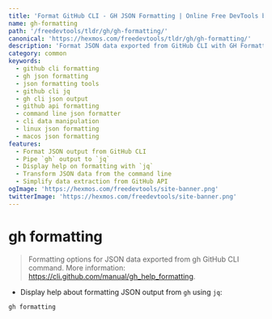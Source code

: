 ```yaml
---
title: 'Format GitHub CLI - GH JSON Formatting | Online Free DevTools by Hexmos'
name: gh-formatting
path: '/freedevtools/tldr/gh/gh-formatting/'
canonical: 'https://hexmos.com/freedevtools/tldr/gh/gh-formatting/'
description: 'Format JSON data exported from GitHub CLI with GH Formatting. Streamline data transformation and manipulate JSON output using `jq`. Free online tool, no registration required.'
category: common
keywords:
  - github cli formatting
  - gh json formatting
  - json formatting tools
  - github cli jq
  - gh cli json output
  - github api formatting
  - command line json formatter
  - cli data manipulation
  - linux json formatting
  - macos json formatting
features:
  - Format JSON output from GitHub CLI
  - Pipe `gh` output to `jq`
  - Display help on formatting with `jq`
  - Transform JSON data from the command line
  - Simplify data extraction from GitHub API
ogImage: 'https://hexmos.com/freedevtools/site-banner.png'
twitterImage: 'https://hexmos.com/freedevtools/site-banner.png'
---
```


# gh formatting

> Formatting options for JSON data exported from gh GitHub CLI command.
> More information: <https://cli.github.com/manual/gh_help_formatting>.

- Display help about formatting JSON output from `gh` using `jq`:

`gh formatting`
